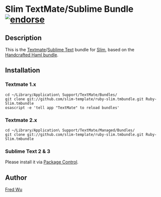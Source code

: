 # Slim TextMate/Sublime Bundle [![endorse](http://api.coderwall.com/fredwu/endorsecount.png)](http://coderwall.com/fredwu)

## Description

This is the [Textmate](http://macromates.com/)/[Sublime Text](http://www.sublimetext.com/)  bundle for [Slim](http://slim-lang.com/), based on the [Handcrafted Haml bundle](http://github.com/handcrafted/handcrafted-haml-textmate-bundle).

## Installation

### Textmate 1.x

    cd ~/Library/Application\ Support/TextMate/Bundles/
    git clone git://github.com/slim-template/ruby-slim.tmbundle.git Ruby-Slim.tmbundle
    osascript -e 'tell app "TextMate" to reload bundles'

### Textmate 2.x

    cd ~/Library/Application\ Support/TextMate/Managed/Bundles/
    git clone git://github.com/slim-template/ruby-slim.tmbundle.git Ruby-Slim.tmbundle

### Sublime Text 2 & 3

Please install it via [Package Control](http://wbond.net/sublime_packages/package_control).

## Author

[Fred Wu](http://fredwu.me/)
